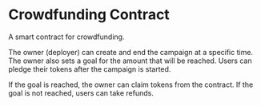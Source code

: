 # Crowdfunding Contract
A smart contract for crowdfunding.

The owner (deployer) can create and end the campaign at a specific time. The owner also sets a goal for the amount that will be reached.
Users can pledge their tokens after the campaign is started.

If the goal is reached, the owner can claim tokens from the contract.
If the goal is not reached, users can take refunds.
